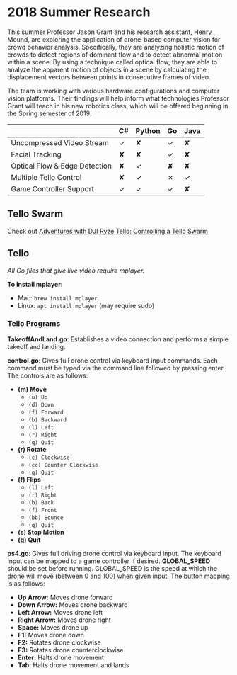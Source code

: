# 2018 Summer Research
This summer Professor Jason Grant and his research assistant, Henry Mound, are exploring the application of drone-based computer vision for crowd behavior analysis. Specifically, they are analyzing holistic motion of crowds to detect regions of dominant flow and to detect abnormal motion within a scene. By using a technique called optical flow, they are able to analyze the apparent motion of objects in a scene by calculating the displacement vectors between points in consecutive frames of video.

The team is working with various hardware configurations and computer vision platforms. Their findings will help inform what technologies Professor Grant will teach in his new robotics class, which will be offered beginning in the Spring semester of 2019.

|                               | C# | Python | Go | Java |
|-------------------------------|----|--------|----|------|
| Uncompressed Video Stream     | ✓  | ✘      | ✓  | ✘    |
| Facial Tracking               | ✘  | ✘      | ✓  | ✘    |
| Optical Flow & Edge Detection | ✘  | ✓      | ✘  | ✘    |
| Multiple Tello Control        | ✘  | ✓      | ✗  | ✓    |
| Game Controller Support       | ✓  | ✓      | ✓  | ✘    |

## Tello Swarm
Check out [Adventures with DJI Ryze Tello: Controlling a Tello Swarm](https://medium.com/@henrymound/adventures-with-dji-ryze-tello-controlling-a-tello-swarm-1bce7d4e045d)

## Tello
*All Go files that give live video require mplayer.*

**To Install mplayer:**
- Mac: ``` brew install mplayer ```
- Linux: ``` apt install mplayer ``` (may require sudo)

### Tello Programs
**TakeoffAndLand.go**: Establishes a video connection and performs a simple takeoff and landing.


**control.go**: Gives full drone control via keyboard input commands. Each command must be typed via the command line followed by pressing enter. The controls are as follows:
  - **(m) Move**
    - ```(u) Up```
    - ```(d) Down```
    - ```(f) Forward```
    - ```(b) Backward```
    - ```(l) Left```
    - ```(r) Right```
    - ```(q) Quit```
  - **(r) Rotate**
    - ```(c) Clockwise```
    - ```(cc) Counter Clockwise```
    - ```(q) Quit```
  - **(f) Flips**
    - ```(l) Left```
    - ```(r) Right```
    - ```(b) Back```
    - ```(f) Front```
    - ```(bb) Bounce```
    - ```(q) Quit```
  - **(s) Stop Motion**
  - **(q) Quit**

**ps4.go**: Gives full driving drone control via keyboard input. The keyboard input can be mapped to a game controller if desired. **GLOBAL_SPEED** should be set before running. GLOBAL_SPEED is the speed at which the drone will move (between 0 and 100) when given input. The button mapping is as follows:
- **Up Arrow:** Moves drone forward
- **Down Arrow:** Moves drone backward
- **Left Arrow:** Moves drone left
- **Right Arrow:** Moves drone right
- **Space:** Moves drone up
- **F1:** Moves drone down
- **F2:** Rotates drone clockwise
- **F3:** Rotates drone counterclockwise
- **Enter:** Halts drone movement
- **Tab:** Halts drone movement and lands
